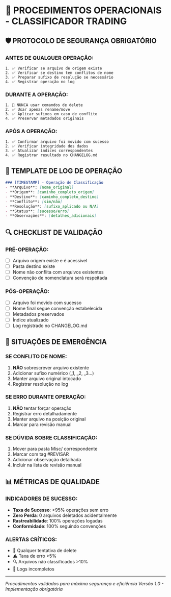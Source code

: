 # 🔧 PROCEDIMENTOS OPERACIONAIS - CLASSIFICADOR TRADING

## 🛡️ PROTOCOLO DE SEGURANÇA OBRIGATÓRIO

### ANTES DE QUALQUER OPERAÇÃO:
```
1. ✅ Verificar se arquivo de origem existe
2. ✅ Verificar se destino tem conflitos de nome
3. ✅ Preparar sufixo de resolução se necessário
4. ✅ Registrar operação no log
```

### DURANTE A OPERAÇÃO:
```
1. 🚫 NUNCA usar comandos de delete
2. ✅ Usar apenas rename/move
3. ✅ Aplicar sufixos em caso de conflito
4. ✅ Preservar metadados originais
```

### APÓS A OPERAÇÃO:
```
1. ✅ Confirmar arquivo foi movido com sucesso
2. ✅ Verificar integridade dos dados
3. ✅ Atualizar índices correspondentes
4. ✅ Registrar resultado no CHANGELOG.md
```

## 📝 TEMPLATE DE LOG DE OPERAÇÃO

```markdown
### [TIMESTAMP] - Operação de Classificação
- **Arquivo**: [nome_original]
- **Origem**: [caminho_completo_origem]
- **Destino**: [caminho_completo_destino]
- **Conflito**: [sim/não]
- **Resolução**: [sufixo_aplicado ou N/A]
- **Status**: [sucesso/erro]
- **Observações**: [detalhes_adicionais]
```

## 🔍 CHECKLIST DE VALIDAÇÃO

### PRÉ-OPERAÇÃO:
- [ ] Arquivo origem existe e é acessível
- [ ] Pasta destino existe
- [ ] Nome não conflita com arquivos existentes
- [ ] Convenção de nomenclatura será respeitada

### PÓS-OPERAÇÃO:
- [ ] Arquivo foi movido com sucesso
- [ ] Nome final segue convenção estabelecida
- [ ] Metadados preservados
- [ ] Índice atualizado
- [ ] Log registrado no CHANGELOG.md

## 🚨 SITUAÇÕES DE EMERGÊNCIA

### SE CONFLITO DE NOME:
1. **NÃO** sobrescrever arquivo existente
2. Adicionar sufixo numérico (_1, _2, _3...)
3. Manter arquivo original intocado
4. Registrar resolução no log

### SE ERRO DURANTE OPERAÇÃO:
1. **NÃO** tentar forçar operação
2. Registrar erro detalhadamente
3. Manter arquivo na posição original
4. Marcar para revisão manual

### SE DÚVIDA SOBRE CLASSIFICAÇÃO:
1. Mover para pasta Misc/ correspondente
2. Marcar com tag #REVISAR
3. Adicionar observação detalhada
4. Incluir na lista de revisão manual

## 📊 MÉTRICAS DE QUALIDADE

### INDICADORES DE SUCESSO:
- **Taxa de Sucesso**: >95% operações sem erro
- **Zero Perda**: 0 arquivos deletados acidentalmente
- **Rastreabilidade**: 100% operações logadas
- **Conformidade**: 100% seguindo convenções

### ALERTAS CRÍTICOS:
- 🚨 Qualquer tentativa de delete
- ⚠️ Taxa de erro >5%
- 🔍 Arquivos não classificados >10%
- 📝 Logs incompletos

---
*Procedimentos validados para máxima segurança e eficiência*
*Versão 1.0 - Implementação obrigatória*